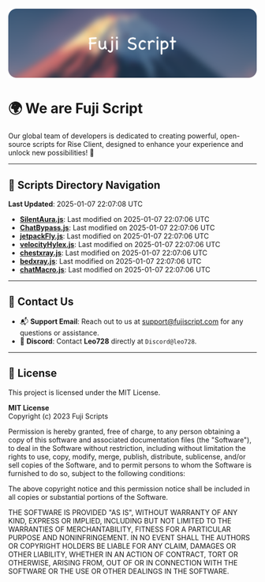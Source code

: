 ![Banner](.github/b.webp)

# 🌍 **We are Fuji Script**

Our global team of developers is dedicated to creating powerful, open-source scripts for Rise Client, designed to enhance your experience and unlock new possibilities! 🌟

---
<!-- SCRIPTS_NAVIGATION_START -->
## 📂 **Scripts Directory Navigation**

**Last Updated**: 2025-01-07 22:07:08 UTC

- **[SilentAura.js](scripts/SilentAura.js)**: Last modified on 2025-01-07 22:07:06 UTC
- **[ChatBypass.js](scripts/ChatBypass.js)**: Last modified on 2025-01-07 22:07:06 UTC
- **[jetpackFly.js](scripts/jetpackFly.js)**: Last modified on 2025-01-07 22:07:06 UTC
- **[velocityHylex.js](scripts/velocityHylex.js)**: Last modified on 2025-01-07 22:07:06 UTC
- **[chestxray.js](scripts/chestxray.js)**: Last modified on 2025-01-07 22:07:06 UTC
- **[bedxray.js](scripts/bedxray.js)**: Last modified on 2025-01-07 22:07:06 UTC
- **[chatMacro.js](scripts/chatMacro.js)**: Last modified on 2025-01-07 22:07:06 UTC

<!-- SCRIPTS_NAVIGATION_END -->

---

## 💬 **Contact Us**  
- 📬 **Support Email**: Reach out to us at [support@fujiscript.com](mailto:support@fujiscript.com) for any questions or assistance.  
- 💬 **Discord**: Contact **Leo728** directly at `Discord@leo728`.

---

## 📜 **License**

This project is licensed under the MIT License.  

**MIT License**  
Copyright (c) 2023 Fuji Scripts  

Permission is hereby granted, free of charge, to any person obtaining a copy of this software and associated documentation files (the "Software"), to deal in the Software without restriction, including without limitation the rights to use, copy, modify, merge, publish, distribute, sublicense, and/or sell copies of the Software, and to permit persons to whom the Software is furnished to do so, subject to the following conditions:  

The above copyright notice and this permission notice shall be included in all copies or substantial portions of the Software.  

THE SOFTWARE IS PROVIDED "AS IS", WITHOUT WARRANTY OF ANY KIND, EXPRESS OR IMPLIED, INCLUDING BUT NOT LIMITED TO THE WARRANTIES OF MERCHANTABILITY, FITNESS FOR A PARTICULAR PURPOSE AND NONINFRINGEMENT. IN NO EVENT SHALL THE AUTHORS OR COPYRIGHT HOLDERS BE LIABLE FOR ANY CLAIM, DAMAGES OR OTHER LIABILITY, WHETHER IN AN ACTION OF CONTRACT, TORT OR OTHERWISE, ARISING FROM, OUT OF OR IN CONNECTION WITH THE SOFTWARE OR THE USE OR OTHER DEALINGS IN THE SOFTWARE.  
